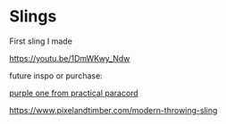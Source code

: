 # Slings

First sling I made

https://youtu.be/1DmWKwy_Ndw

future inspo or purchase:

[purple one from practical paracord](https://www.practicalparacord.com/shop/p/smilingsling-rpm27-cr2nf-4xbbs-n969y-d37hk-5kjjt-6dks9-kkl9n-5akmd-g4xjx)


https://www.pixelandtimber.com/modern-throwing-sling

